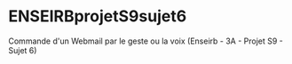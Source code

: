 ENSEIRBprojetS9sujet6
=====================

Commande d'un Webmail par le geste ou la voix (Enseirb - 3A - Projet S9 - Sujet 6)
